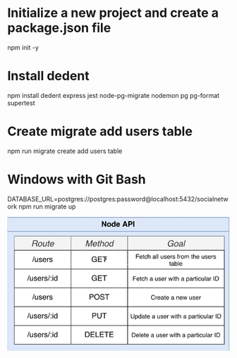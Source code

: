 # Initialize a new project and create a package.json file
npm init -y

# Install dedent 
npm install dedent express jest node-pg-migrate nodemon pg pg-format supertest

# Create migrate add users table
npm run migrate create add users table

# Windows with Git Bash
DATABASE_URL=postgres://postgres:password@localhost:5432/socialnetwork npm run migrate up

![Node API](image.png)